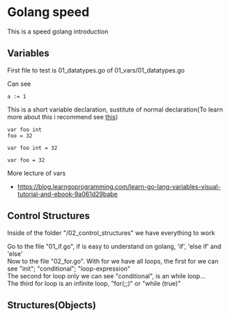 # Golang speed

This is a speed golang introduction

## Variables

First file to test is 01_datatypes.go of 01_vars/01_datatypes.go

Can see
```
a := 1
```
This is a short variable declaration, sustitute of normal declaration(To learn more about this i recommend see [this](https://blog.learngoprogramming.com/golang-short-variable-declaration-rules-6df88c881ee))
```
var foo int
foo = 32

var foo int = 32

var foo = 32
```

More lecture of vars
* https://blog.learngoprogramming.com/learn-go-lang-variables-visual-tutorial-and-ebook-9a061d29babe


## Control Structures
Inside of the folder "/02_control_structures" we have everything to work

Go to the file "01_if.go", if is easy to understand on golang, 'if', 'else if' and 'else' \
Now to the file "02_for.go". With for we have all loops, the first for we can see "init"; "conditional"; "loop-expression" \
The second for loop only we can see "conditional", is an while loop... \
The third for loop is an infinite loop, "for(;;)" or "while (true)"


## Structures(Objects)





